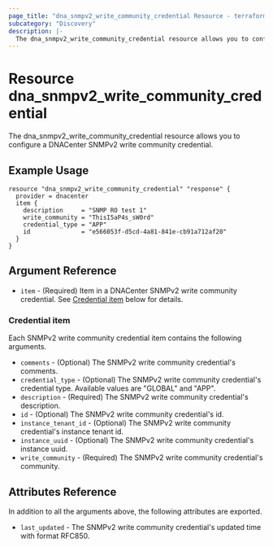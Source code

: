 ```yaml
---
page_title: "dna_snmpv2_write_community_credential Resource - terraform-provider-dnacenter"
subcategory: "Discovery"
description: |-
  The dna_snmpv2_write_community_credential resource allows you to configure a DNACenter SNMPv2 write community credential.
---
```


# Resource dna_snmpv2_write_community_credential

The dna_snmpv2_write_community_credential resource allows you to configure a DNACenter SNMPv2 write community credential.

## Example Usage

```hcl
resource "dna_snmpv2_write_community_credential" "response" {
  provider = dnacenter
  item {
    description     = "SNMP RO test 1"
    write_community = "ThisI5aP4s_sW0rd"
    credential_type = "APP"
    id              = "e566053f-d5cd-4a81-841e-cb91a712af20"
  }
}
```

## Argument Reference

- `item` - (Required) Item in a DNACenter SNMPv2 write community credential. See [Credential item](#credential-item) below for details.

### Credential item

Each SNMPv2 write community credential item contains the following arguments.

- `comments` - (Optional) The SNMPv2 write community credential's comments.
- `credential_type` - (Optional) The SNMPv2 write community credential's credential type. Available values are "GLOBAL" and "APP".
- `description` - (Required) The SNMPv2 write community credential's description.
- `id` - (Optional) The SNMPv2 write community credential's id.
- `instance_tenant_id` - (Optional) The SNMPv2 write community credential's instance tenant id.
- `instance_uuid` - (Optional) The SNMPv2 write community credential's instance uuid.
- `write_community` - (Required) The SNMPv2 write community credential's community.

## Attributes Reference

In addition to all the arguments above, the following attributes are exported.

- `last_updated` - The SNMPv2 write community credential's updated time with format RFC850.
